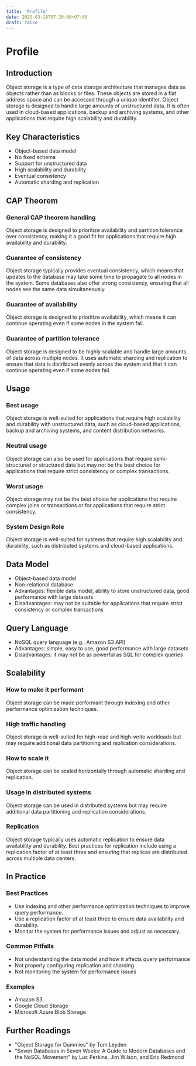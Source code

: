 ```yaml
---
title: 'Profile'
date: 2025-03-16T07:20:00+07:00
draft: false
---
```


# Profile

## **Introduction**

Object storage is a type of data storage architecture that manages data as objects rather than as blocks or files. These objects are stored in a flat address space and can be accessed through a unique identifier. Object storage is designed to handle large amounts of unstructured data. It is often used in cloud-based applications, backup and archiving systems, and other applications that require high scalability and durability.

## **Key Characteristics**

- Object-based data model
- No fixed schema
- Support for unstructured data
- High scalability and durability
- Eventual consistency
- Automatic sharding and replication

## **CAP Theorem**

### **General CAP theorem handling**

Object storage is designed to prioritize availability and partition tolerance over consistency, making it a good fit for applications that require high availability and durability.

### **Guarantee of consistency**

Object storage typically provides eventual consistency, which means that updates to the database may take some time to propagate to all nodes in the system. Some databases also offer strong consistency, ensuring that all nodes see the same data simultaneously.

### **Guarantee of availability**

Object storage is designed to prioritize availability, which means it can continue operating even if some nodes in the system fail.

### **Guarantee of partition tolerance**

Object storage is designed to be highly scalable and handle large amounts of data across multiple nodes. It uses automatic sharding and replication to ensure that data is distributed evenly across the system and that it can continue operating even if some nodes fail.

## **Usage**

### **Best usage**

Object storage is well-suited for applications that require high scalability and durability with unstructured data, such as cloud-based applications, backup and archiving systems, and content distribution networks.

### **Neutral usage**

Object storage can also be used for applications that require semi-structured or structured data but may not be the best choice for applications that require strict consistency or complex transactions.

### **Worst usage**

Object storage may not be the best choice for applications that require complex joins or transactions or for applications that require strict consistency.

### **System Design Role**

Object storage is well-suited for systems that require high scalability and durability, such as distributed systems and cloud-based applications.

## **Data Model**

- Object-based data model
- Non-relational database
- Advantages: flexible data model, ability to store unstructured data, good performance with large datasets
- Disadvantages: may not be suitable for applications that require strict consistency or complex transactions

## **Query Language**

- NoSQL query language (e.g., Amazon S3 API)
- Advantages: simple, easy to use, good performance with large datasets
- Disadvantages: it may not be as powerful as SQL for complex queries

## **Scalability**

### **How to make it performant**

Object storage can be made performant through indexing and other performance optimization techniques.

### **High traffic handling**

Object storage is well-suited for high-read and high-write workloads but may require additional data partitioning and replication considerations.

### **How to scale it**

Object storage can be scaled horizontally through automatic sharding and replication.

### **Usage in distributed systems**

Object storage can be used in distributed systems but may require additional data partitioning and replication considerations.

### Replication

Object storage typically uses automatic replication to ensure data availability and durability. Best practices for replication include using a replication factor of at least three and ensuring that replicas are distributed across multiple data centers.

## In Practice

### Best Practices

- Use indexing and other performance optimization techniques to improve query performance.
- Use a replication factor of at least three to ensure data availability and durability.
- Monitor the system for performance issues and adjust as necessary.

### Common Pitfalls

- Not understanding the data model and how it affects query performance
- Not properly configuring replication and sharding
- Not monitoring the system for performance issues

### Examples

- Amazon S3
- Google Cloud Storage
- Microsoft Azure Blob Storage

## Further Readings

- "Object Storage for Dummies" by Tom Leyden
- "Seven Databases in Seven Weeks: A Guide to Modern Databases and the NoSQL Movement" by Luc Perkins, Jim Wilson, and Eric Redmond
